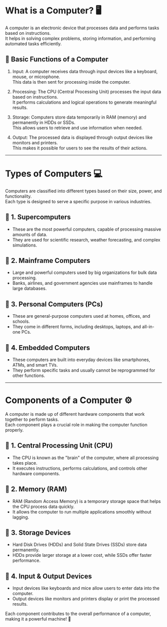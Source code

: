 # What is a Computer? 🖥️  

A computer is an electronic device that processes data and performs tasks based on instructions.  
It helps in solving complex problems, storing information, and performing automated tasks efficiently.  

## 🔹 Basic Functions of a Computer  
1. Input: A computer receives data through input devices like a keyboard, mouse, or microphone.  
   This data is then sent for processing inside the computer.  

2. Processing: The CPU (Central Processing Unit) processes the input data based on instructions.  
   It performs calculations and logical operations to generate meaningful results.  

3. Storage: Computers store data temporarily in RAM (memory) and permanently in HDDs or SSDs.  
   This allows users to retrieve and use information when needed.  

4. Output: The processed data is displayed through output devices like monitors and printers.  
   This makes it possible for users to see the results of their actions.  

---

# Types of Computers 💻  

Computers are classified into different types based on their size, power, and functionality.  
Each type is designed to serve a specific purpose in various industries.  

## 🔹 1. Supercomputers  
- These are the most powerful computers, capable of processing massive amounts of data.  
- They are used for scientific research, weather forecasting, and complex simulations.  

## 🔹 2. Mainframe Computers  
- Large and powerful computers used by big organizations for bulk data processing.  
- Banks, airlines, and government agencies use mainframes to handle large databases.  

## 🔹 3. Personal Computers (PCs)  
- These are general-purpose computers used at homes, offices, and schools.  
- They come in different forms, including desktops, laptops, and all-in-one PCs.  

## 🔹 4. Embedded Computers  
- These computers are built into everyday devices like smartphones, ATMs, and smart TVs.  
- They perform specific tasks and usually cannot be reprogrammed for other functions.  

---

# Components of a Computer ⚙️  

A computer is made up of different hardware components that work together to perform tasks.  
Each component plays a crucial role in making the computer function properly.  

## 🔹 1. Central Processing Unit (CPU)  
- The CPU is known as the "brain" of the computer, where all processing takes place.  
- It executes instructions, performs calculations, and controls other hardware components.  

## 🔹 2. Memory (RAM)  
- RAM (Random Access Memory) is a temporary storage space that helps the CPU process data quickly.  
- It allows the computer to run multiple applications smoothly without lagging.  

## 🔹 3. Storage Devices  
- Hard Disk Drives (HDDs) and Solid State Drives (SSDs) store data permanently.  
- HDDs provide larger storage at a lower cost, while SSDs offer faster performance.  

## 🔹 4. Input & Output Devices  
- Input devices like keyboards and mice allow users to enter data into the computer.  
- Output devices like monitors and printers display or print the processed results.  

Each component contributes to the overall performance of a computer, making it a powerful machine! 🚀  
